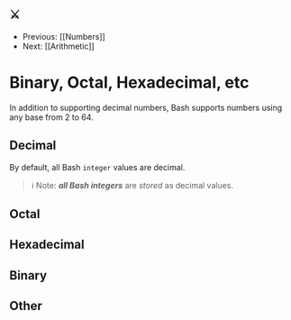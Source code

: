 ## ⚔️

- Previous: [[Numbers]]
- Next: [[Arithmetic]]

# Binary, Octal, Hexadecimal, etc

In addition to supporting decimal numbers, Bash supports numbers using any base from 2 to 64.

## Decimal

By default, all Bash `integer` values are decimal.

> ℹ️ Note: _**all Bash integers**_ are _stored_ as decimal values.

## Octal

## Hexadecimal

## Binary

## Other